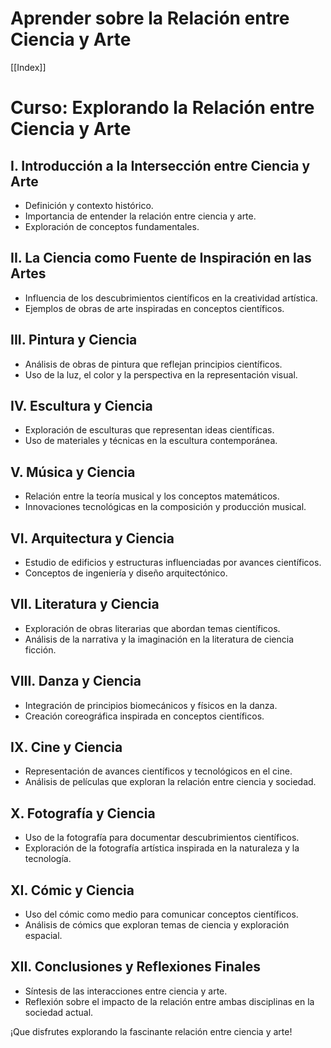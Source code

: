 # Aprender sobre la Relación entre Ciencia y Arte

[[Index]]

# Curso: Explorando la Relación entre Ciencia y Arte

## I. Introducción a la Intersección entre Ciencia y Arte
   - Definición y contexto histórico.
   - Importancia de entender la relación entre ciencia y arte.
   - Exploración de conceptos fundamentales.

## II. La Ciencia como Fuente de Inspiración en las Artes
   - Influencia de los descubrimientos científicos en la creatividad artística.
   - Ejemplos de obras de arte inspiradas en conceptos científicos.

## III. Pintura y Ciencia
   - Análisis de obras de pintura que reflejan principios científicos.
   - Uso de la luz, el color y la perspectiva en la representación visual.

## IV. Escultura y Ciencia
   - Exploración de esculturas que representan ideas científicas.
   - Uso de materiales y técnicas en la escultura contemporánea.

## V. Música y Ciencia
   - Relación entre la teoría musical y los conceptos matemáticos.
   - Innovaciones tecnológicas en la composición y producción musical.

## VI. Arquitectura y Ciencia
   - Estudio de edificios y estructuras influenciadas por avances científicos.
   - Conceptos de ingeniería y diseño arquitectónico.

## VII. Literatura y Ciencia
   - Exploración de obras literarias que abordan temas científicos.
   - Análisis de la narrativa y la imaginación en la literatura de ciencia ficción.

## VIII. Danza y Ciencia
   - Integración de principios biomecánicos y físicos en la danza.
   - Creación coreográfica inspirada en conceptos científicos.

## IX. Cine y Ciencia
   - Representación de avances científicos y tecnológicos en el cine.
   - Análisis de películas que exploran la relación entre ciencia y sociedad.

## X. Fotografía y Ciencia
   - Uso de la fotografía para documentar descubrimientos científicos.
   - Exploración de la fotografía artística inspirada en la naturaleza y la tecnología.

## XI. Cómic y Ciencia
   - Uso del cómic como medio para comunicar conceptos científicos.
   - Análisis de cómics que exploran temas de ciencia y exploración espacial.

## XII. Conclusiones y Reflexiones Finales
   - Síntesis de las interacciones entre ciencia y arte.
   - Reflexión sobre el impacto de la relación entre ambas disciplinas en la sociedad actual.

¡Que disfrutes explorando la fascinante relación entre ciencia y arte!
